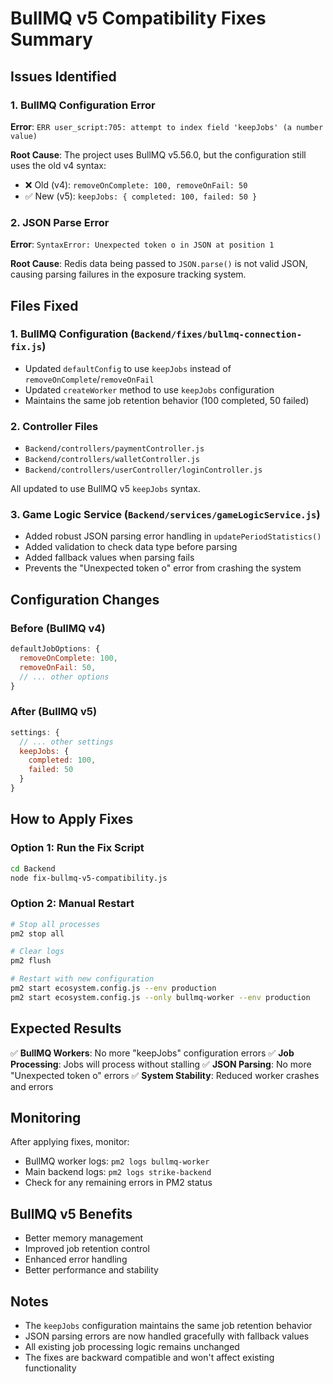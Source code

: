# BullMQ v5 Compatibility Fixes Summary

## Issues Identified

### 1. BullMQ Configuration Error
**Error**: `ERR user_script:705: attempt to index field 'keepJobs' (a number value)`

**Root Cause**: The project uses BullMQ v5.56.0, but the configuration still uses the old v4 syntax:
- ❌ Old (v4): `removeOnComplete: 100, removeOnFail: 50`
- ✅ New (v5): `keepJobs: { completed: 100, failed: 50 }`

### 2. JSON Parse Error
**Error**: `SyntaxError: Unexpected token o in JSON at position 1`

**Root Cause**: Redis data being passed to `JSON.parse()` is not valid JSON, causing parsing failures in the exposure tracking system.

## Files Fixed

### 1. BullMQ Configuration (`Backend/fixes/bullmq-connection-fix.js`)
- Updated `defaultConfig` to use `keepJobs` instead of `removeOnComplete`/`removeOnFail`
- Updated `createWorker` method to use `keepJobs` configuration
- Maintains the same job retention behavior (100 completed, 50 failed)

### 2. Controller Files
- `Backend/controllers/paymentController.js`
- `Backend/controllers/walletController.js` 
- `Backend/controllers/userController/loginController.js`

All updated to use BullMQ v5 `keepJobs` syntax.

### 3. Game Logic Service (`Backend/services/gameLogicService.js`)
- Added robust JSON parsing error handling in `updatePeriodStatistics()`
- Added validation to check data type before parsing
- Added fallback values when parsing fails
- Prevents the "Unexpected token o" error from crashing the system

## Configuration Changes

### Before (BullMQ v4)
```javascript
defaultJobOptions: {
  removeOnComplete: 100,
  removeOnFail: 50,
  // ... other options
}
```

### After (BullMQ v5)
```javascript
settings: {
  // ... other settings
  keepJobs: {
    completed: 100,
    failed: 50
  }
}
```

## How to Apply Fixes

### Option 1: Run the Fix Script
```bash
cd Backend
node fix-bullmq-v5-compatibility.js
```

### Option 2: Manual Restart
```bash
# Stop all processes
pm2 stop all

# Clear logs
pm2 flush

# Restart with new configuration
pm2 start ecosystem.config.js --env production
pm2 start ecosystem.config.js --only bullmq-worker --env production
```

## Expected Results

✅ **BullMQ Workers**: No more "keepJobs" configuration errors
✅ **Job Processing**: Jobs will process without stalling
✅ **JSON Parsing**: No more "Unexpected token o" errors
✅ **System Stability**: Reduced worker crashes and errors

## Monitoring

After applying fixes, monitor:
- BullMQ worker logs: `pm2 logs bullmq-worker`
- Main backend logs: `pm2 logs strike-backend`
- Check for any remaining errors in PM2 status

## BullMQ v5 Benefits

- Better memory management
- Improved job retention control
- Enhanced error handling
- Better performance and stability

## Notes

- The `keepJobs` configuration maintains the same job retention behavior
- JSON parsing errors are now handled gracefully with fallback values
- All existing job processing logic remains unchanged
- The fixes are backward compatible and won't affect existing functionality
